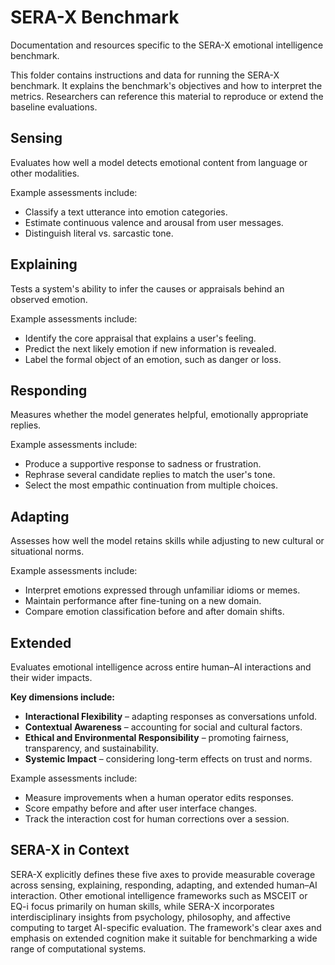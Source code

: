 # SERA-X Benchmark

Documentation and resources specific to the SERA-X emotional intelligence benchmark.

This folder contains instructions and data for running the SERA-X benchmark. It explains the benchmark's objectives and how to interpret the metrics. Researchers can reference this material to reproduce or extend the baseline evaluations.

## Sensing
Evaluates how well a model detects emotional content from language or other modalities.

Example assessments include:

- Classify a text utterance into emotion categories.
- Estimate continuous valence and arousal from user messages.
- Distinguish literal vs. sarcastic tone.

## Explaining
Tests a system's ability to infer the causes or appraisals behind an observed emotion.

Example assessments include:

- Identify the core appraisal that explains a user's feeling.
- Predict the next likely emotion if new information is revealed.
- Label the formal object of an emotion, such as danger or loss.

## Responding
Measures whether the model generates helpful, emotionally appropriate replies.

Example assessments include:

- Produce a supportive response to sadness or frustration.
- Rephrase several candidate replies to match the user's tone.
- Select the most empathic continuation from multiple choices.

## Adapting
Assesses how well the model retains skills while adjusting to new cultural or situational norms.

Example assessments include:

- Interpret emotions expressed through unfamiliar idioms or memes.
- Maintain performance after fine-tuning on a new domain.
- Compare emotion classification before and after domain shifts.

## Extended
Evaluates emotional intelligence across entire human–AI interactions and their wider impacts.

**Key dimensions include:**
- **Interactional Flexibility** – adapting responses as conversations unfold.
- **Contextual Awareness** – accounting for social and cultural factors.
- **Ethical and Environmental Responsibility** – promoting fairness, transparency, and sustainability.
- **Systemic Impact** – considering long-term effects on trust and norms.

Example assessments include:

- Measure improvements when a human operator edits responses.
- Score empathy before and after user interface changes.
- Track the interaction cost for human corrections over a session.

## SERA-X in Context
SERA-X explicitly defines these five axes to provide measurable coverage across sensing, explaining, responding, adapting, and extended human–AI interaction. Other emotional intelligence frameworks such as MSCEIT or EQ-i focus primarily on human skills, while SERA-X incorporates interdisciplinary insights from psychology, philosophy, and affective computing to target AI-specific evaluation. The framework's clear axes and emphasis on extended cognition make it suitable for benchmarking a wide range of computational systems.
